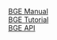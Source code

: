 <a href='http://wiki.blender.org/index.php/Doc:Manual/Game_Engine'>BGE Manual</a><br>
<a href='http://wiki.blender.org/index.php/Doc:Tutorials/Game_Engine/BSoD'>BGE Tutorial</a><br>
<a href='http://www.blender.org/documentation/249PythonDoc/GE/index.html'>BGE API</a><br>
